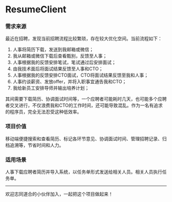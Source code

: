 ResumeClient
=====

### 需求来源
最近在招聘，发现当前招聘流程比较繁琐，存在较大优化空间。当前流程如下：

1. 人事将简历下载，发送到我邮箱或微信；
2. 我从邮箱或微信下载后查看甄别，反馈至人事；
3. 人事根据我的反馈安排笔试，笔试通过后安排面试；
4. 由我技术面后将面试结果反馈至人事和CTO；
5. 人事根据我的反馈安排CTO面试，CTO将面试结果反馈至我和人事；
6. 人事约谈薪资、发放offer，并将入职事宜通告我和CTO；
7. 我给新员工安排导师并输出培养计划；

其间需要下载简历、协调面试时间等，一个应聘者可能耗时几天，也可能多个应聘者交叉进行，不仅浪费我和CTO的工作时间，还可能导致混乱。作为一名有追求的程序员，完全无法忍受这种低效率。

### 项目价值
移动端便捷搜索和查看简历、标记各环节意见、协调面试时间、管理招聘记录、归档追溯等，节省时间和人力。

### 适用场景
人事下载应聘者简历并导入系统，以任务单形式发送给相关人员。相关人员执行任务单。


*****
欢迎志同道合的小伙伴加入，一起把这个项目做起来！